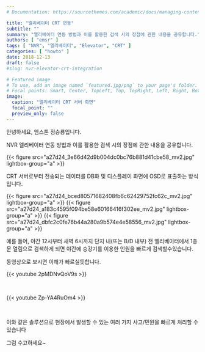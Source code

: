 ```yaml
---
# Documentation: https://sourcethemes.com/academic/docs/managing-content/

title: "엘리베이터 CRT 연동"
subtitle: ""
summary: "엘리베이터 연동 방법과 이를 활용한 검색 시의 장점에 관한 내용을 공유합니다."
authors: [ "emsr" ]
tags: [ "NVR", "엘리베이터", "Elevator", "CRT" ]
categories: [ "howto" ]
date: 2018-12-13
draft: false
#slug: nvr-elevator-crt-integration

# Featured image
# To use, add an image named `featured.jpg/png` to your page's folder.
# Focal points: Smart, Center, TopLeft, Top, TopRight, Left, Right, BottomLeft, Bottom, BottomRight.
image:
  caption: "엘리베이터 CRT 서버 화면"
  focal_point: ""
  preview_only: false
---
```


안녕하세요, 엠스톤 정승룡입니다.

NVR 엘리베이터 연동 방법과 이를 활용한 검색 시의 장점에 관한 내용을 공유합니다.

{{< figure src="a27d24_3e66d42d9b004dc0bc76b881d41cbe58_mv2.jpg"
           lightbox-group="a" >}}

CRT 서버로부터 전송되는 데이터를 DB화 및 디스플레이 화면에 OSD로 표출하는 방식입니다.

{{< figure src="a27d24_bced80571682408fb6c62429752fc62c_mv2.jpg"
           lightbox-group="a" >}}
{{< figure src="a27d24_a183c4595f094be58e60166416f302ee_mv2.jpg"
           lightbox-group="a" >}}
{{< figure src="a27d24_dbfc2c0fe76b44a280a9b574e4e58556_mv2.jpg"
           lightbox-group="a" >}}

예를 들어, 야간 12시부터 새벽 6시까지 단지 내(또는 B/D 내부) 전 엘리베이터에서 1층 문 열림으로 검색하게 되면 야간에 승강기를 이용한 인원을 빠르게 검색할수있습니다.

동영상으로 보시면 이해가 빠르실듯합니다.

{{< youtube 2pMDNvQoV9s >}}

&nbsp;

{{< youtube Zp-YA4RuOm4 >}}

&nbsp;

이와 같은 솔루션으로 현장에서 발생할 수 있는 여러 가지 사고/민원을 빠르게 처리할 수 있습니다

그럼 수고하세요~
